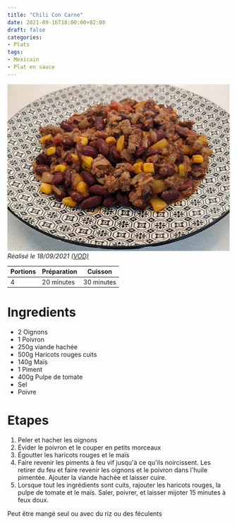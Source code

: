 ```yaml
---
title: "Chili Con Carne"
date: 2021-09-16T18:00:00+02:00
draft: false
categories:
- Plats
tags:
- Mexicain
- Plat en sauce
---
```


![Chili Con Carne](/illust/chili-con-carne.jpg#center)
*Réalisé le 18/09/2021 [(VOD)](https://www.twitch.tv/videos/1156797118)*

| Portions | Préparation | Cuisson    |
|----------|-------------|------------|
| 4        | 20 minutes  | 30 minutes |

# Ingredients

- 2 Oignons
- 1 Poivron
- 250g viande hachée
- 500g Haricots rouges cuits
- 140g Maïs
- 1 Piment
- 400g Pulpe de tomate
- Sel
- Poivre

# Etapes

1) Peler et hacher les oignons
2) Évider le poivron et le couper en petits morceaux
3) Égoutter les haricots rouges et le maïs
4) Faire revenir les piments à feu vif jusqu'à ce qu'ils noircissent. Les retirer du feu et faire revenir les oignons et le poivron dans l'huile pimentée. Ajouter la viande hachée et laisser cuire.
5) Lorsque tout les ingrédients sont cuits, rajouter les haricots rouges, la pulpe de tomate et le maïs. Saler, poivrer, et laisser mijoter 15 minutes à feux doux.

Peut être mangé seul ou avec du riz ou des féculents
